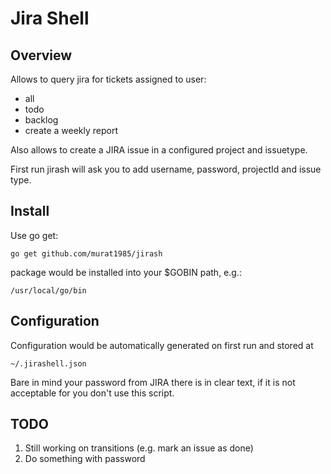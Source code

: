 # Jira Shell
## Overview

Allows to query jira for tickets assigned to user:

- all
- todo 
- backlog
- create a weekly report

Also allows to create a JIRA issue in a configured project and issuetype. 

First run jirash will ask you to add username, password, projectId and issue type. 

## Install

Use go get:
````
go get github.com/murat1985/jirash
````
package would be installed into your $GOBIN path, e.g.: 
```
/usr/local/go/bin
```

## Configuration 
Configuration would be automatically generated on first run and stored at
```
~/.jirashell.json
```
Bare in mind your password from JIRA there is in clear text, if it is not acceptable for you
don't use this script.


## TODO

1. Still working on transitions (e.g. mark an issue as done)
2. Do something with password

